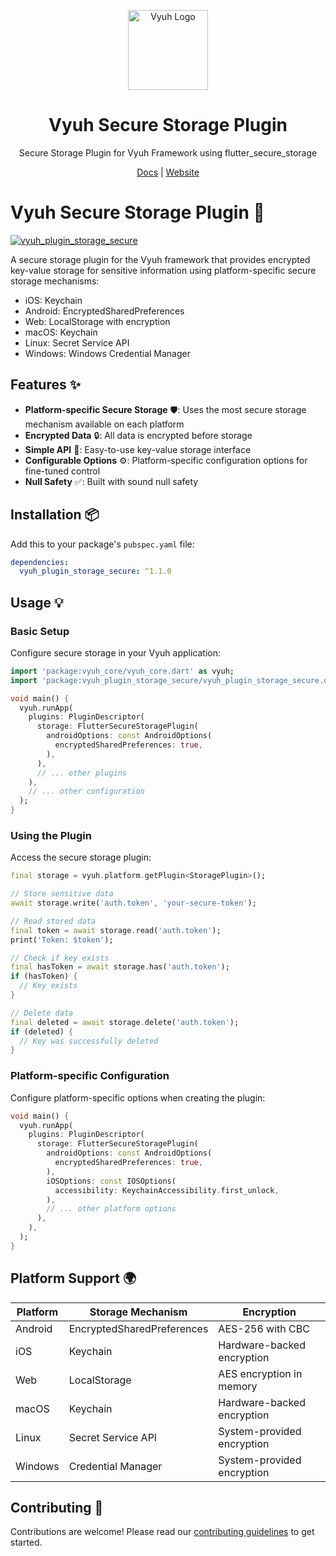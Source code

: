 <p align="center">
  <a href="https://vyuh.tech">
    <img src="https://github.com/vyuh-tech.png" alt="Vyuh Logo" height="128" />
  </a>
  <h1 align="center">Vyuh Secure Storage Plugin</h1>
  <p align="center">Secure Storage Plugin for Vyuh Framework using flutter_secure_storage</p>
  <p align="center">
    <a href="https://docs.vyuh.tech">Docs</a> |
    <a href="https://vyuh.tech">Website</a>
  </p>
</p>

# Vyuh Secure Storage Plugin 🔐

[![vyuh_plugin_storage_secure](https://img.shields.io/pub/v/vyuh_plugin_storage_secure.svg?label=vyuh_plugin_storage_secure&logo=dart&color=blue&style=for-the-badge)](https://pub.dev/packages/vyuh_plugin_storage_secure)

A secure storage plugin for the Vyuh framework that provides encrypted key-value
storage for sensitive information using platform-specific secure storage
mechanisms:

- iOS: Keychain
- Android: EncryptedSharedPreferences
- Web: LocalStorage with encryption
- macOS: Keychain
- Linux: Secret Service API
- Windows: Windows Credential Manager

## Features ✨

- **Platform-specific Secure Storage** 🛡️: Uses the most secure storage
  mechanism available on each platform
- **Encrypted Data** 🔒: All data is encrypted before storage
- **Simple API** 🎯: Easy-to-use key-value storage interface
- **Configurable Options** ⚙️: Platform-specific configuration options for
  fine-tuned control
- **Null Safety** ✅: Built with sound null safety

## Installation 📦

Add this to your package's `pubspec.yaml` file:

```yaml
dependencies:
  vyuh_plugin_storage_secure: ^1.1.0
```

## Usage 💡

### Basic Setup

Configure secure storage in your Vyuh application:

```dart
import 'package:vyuh_core/vyuh_core.dart' as vyuh;
import 'package:vyuh_plugin_storage_secure/vyuh_plugin_storage_secure.dart';

void main() {
  vyuh.runApp(
    plugins: PluginDescriptor(
      storage: FlutterSecureStoragePlugin(
        androidOptions: const AndroidOptions(
          encryptedSharedPreferences: true,
        ),
      ),
      // ... other plugins
    ),
    // ... other configuration
  );
}
```

### Using the Plugin

Access the secure storage plugin:

```dart
final storage = vyuh.platform.getPlugin<StoragePlugin>();

// Store sensitive data
await storage.write('auth.token', 'your-secure-token');

// Read stored data
final token = await storage.read('auth.token');
print('Token: $token');

// Check if key exists
final hasToken = await storage.has('auth.token');
if (hasToken) {
  // Key exists
}

// Delete data
final deleted = await storage.delete('auth.token');
if (deleted) {
  // Key was successfully deleted
}
```

### Platform-specific Configuration

Configure platform-specific options when creating the plugin:

```dart
void main() {
  vyuh.runApp(
    plugins: PluginDescriptor(
      storage: FlutterSecureStoragePlugin(
        androidOptions: const AndroidOptions(
          encryptedSharedPreferences: true,
        ),
        iOSOptions: const IOSOptions(
          accessibility: KeychainAccessibility.first_unlock,
        ),
        // ... other platform options
      ),
    ),
  );
}
```

## Platform Support 🌍

| Platform | Storage Mechanism          | Encryption                 |
| -------- | -------------------------- | -------------------------- |
| Android  | EncryptedSharedPreferences | AES-256 with CBC           |
| iOS      | Keychain                   | Hardware-backed encryption |
| Web      | LocalStorage               | AES encryption in memory   |
| macOS    | Keychain                   | Hardware-backed encryption |
| Linux    | Secret Service API         | System-provided encryption |
| Windows  | Credential Manager         | System-provided encryption |

## Contributing 🤝

Contributions are welcome! Please read our
[contributing guidelines](https://github.com/vyuh-tech/vyuh/blob/main/CONTRIBUTING.md)
to get started.
